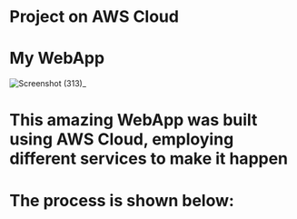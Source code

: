 # Project on AWS Cloud 
# My WebApp
![Screenshot (313)_](https://github.com/KSaiteja05/WebApp/assets/102404293/22091a98-9973-4091-ba47-56c963f275ac)

# This amazing WebApp was built using AWS Cloud, employing different services to make it happen
# The process is shown below:

